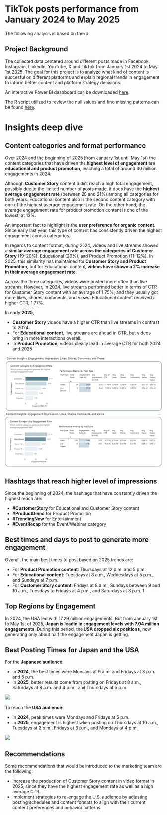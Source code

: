 # TikTok posts performance from January 2024 to May 2025 
The following analysis is based on thekp     

## Project Background
The collected data centered around different posts made in Facebook, Instagram, LinkedIn, YouTube, X and TikTok from January 1st 2024 to May 1st 2025. The goal for this project is to analyze what kind of content is succesful on different platforms and explain regional trends in engagement to inform better content and platform strategy decisions.

An interactive Power BI dashboard can be downloaded [here]().

The R script utilized to review the null values and find missing patterns can be found [here](Preparing_Data.R).

# Insights deep dive

## Content categories and format performance
Over 2024 and the beginning of 2025 (from January 1st until May 1st) the content categories that have driven the **highest level of engagement** are **educational and product promotion**, reaching a total of around 40 million engagements in 2024. 

Although **Customer Story** content didn’t reach a high total engagement, possibly due to the limited number of posts made, it does have the **highest average engagement rate** (between 20 and 21%) among all categories for both years. Educational content also is the second content category with one of the highest average engagement rate. On the other hand, the average engagement rate for product promotion content is one of the lowest, at 12%.

An important fact to highlight is the **user preference for organic content**. Since early last year, this type of content has consistently driven the highest engagement across categories.

In regards to content format, during 2024, videos and live streams showed a **similar average engagement rate across the categories of Customer Story** (19–20%), Educational (20%), and Product Promotion (11–12%). In 2025, this similarity has maintained for **Customer Story and Product Promotion**, but for Educational content, **videos have shown a 2% increase in their average engagement rate**.

Across the three categories, videos were posted more often than live streams. However, in 2024, live streams performed better in terms of CTR for Customer Story content with an average of 1.75%, and they usually got more likes, shares, comments, and views. Educational content received a higher CTR, 1.77%.

In early **2025**, 
-	**Customer Story** videos have a higher CTR than live streams in contrast to 2024.
-	For **Educational content**, live streams are ahead in CTR, but videos bring in more interactions overall.
-	In **Product Promotion**, videos clearly lead in average CTR for both 2024 and 2025

![](data_viz/customer_story_breakdown.png)
![](data_viz/educational_breakdown.png)

## Hashtags that reach higher level of impressions
Since the beginning of 2024, the hashtags that have constantly driven the highest reach are:
-	**#CustomerStory** for Educational and Customer Story content
-	**#ProductDemo** for Product Promotion
-	**#TrendingNow** for Entertainment
-	**#EventRecap** for the Event/Webinar category
  
## Best times and days to post to generate more engagement
Overall, the main best times to post based on 2025 trends are:
-	For **Product Promotion content**: Thursdays at 12 p.m. and 5 p.m.
-	For **Educational content**: Tuesdays at 8 a.m., Wednesdays at 5 p.m., and Sundays at 7 p.m.
-	For **Customer Story content**: Fridays at 8 a.m., Sundays between 9 and 10 a.m., Tuesdays to Fridays at 4 p.m., and Saturdays at 3 p.m.
1[](https://github.com/kimberlyolivos/Social-Media-Post-Performance-2024-25/blob/main/data_viz/product_promotion_posting_times.png)
  
## Top Regions by Engagement
In 2024, the USA led with 17.29 million engagements. But from January 1st to May 1st of 2025, **Japan is leadin in engagement levels with 7.04 million engagements**. During this period, the **USA dropped six positions**, now generating only about half the engagement Japan is getting.

## Best Posting Times for Japan and the USA
For the **Japanese audience**:
-	In **2024**, the best times were Mondays at 9 a.m. and Fridays at 3 p.m. and 5 p.m.
-	In **2025**, better results come from posting on Fridays at 8 a.m., Saturdays at 8 a.m. and 4 p.m., and Thursdays at 5 p.m.
  
![](https://github.com/kimberlyolivos/Social-Media-Post-Performance-2024-25/blob/main/data_viz/japan_2025_posting_times.png)

To reach the **USA audience**:
-	In **2024**, peak times were Mondays and Fridays at 5 p.m.
-	In **2025**, engagement is highest when posting on Thursdays at 10 a.m., Tuesdays at 2 p.m., Fridays at 3 p.m., and Mondays at 4 p.m.
  
![](https://github.com/kimberlyolivos/Social-Media-Post-Performance-2024-25/blob/main/data_viz/usa_2025_posting_times.png)

## Recommendations
Some recommendations that would be introduced to the marketing team are the following:
-	Increase the production of Customer Story content in video format in 2025, since they have the highest engagement rate as well as a high average CTR.
-	Implement strategies to re-engage the U.S. audience by adjusting posting schedules and content formats to align with their current content preferences and behavior patterns.

